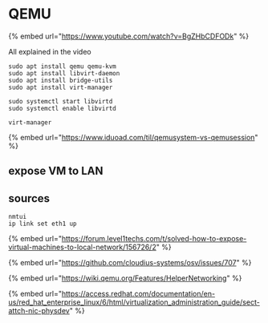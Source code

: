 # QEMU

{% embed url="https://www.youtube.com/watch?v=BgZHbCDFODk" %}

All explained in the video

```
sudo apt install qemu qemu-kvm
sudo apt install libvirt-daemon
sudo apt install bridge-utils
sudo apt install virt-manager

```

```
sudo systemctl start libvirtd
sudo systemctl enable libvirtd
```

```
virt-manager
```

{% embed url="https://www.iduoad.com/til/qemusystem-vs-qemusession" %}

## expose VM to LAN



## sources

```
nmtui
ip link set eth1 up
```

{% embed url="https://forum.level1techs.com/t/solved-how-to-expose-virtual-machines-to-local-network/156726/2" %}

{% embed url="https://github.com/cloudius-systems/osv/issues/707" %}

{% embed url="https://wiki.qemu.org/Features/HelperNetworking" %}

{% embed url="https://access.redhat.com/documentation/en-us/red_hat_enterprise_linux/6/html/virtualization_administration_guide/sect-attch-nic-physdev" %}
